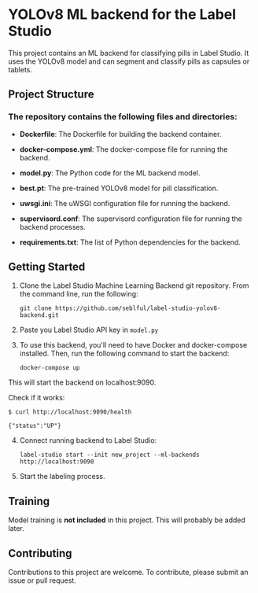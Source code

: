 # YOLOv8 ML backend for the Label Studio

This project contains an ML backend for classifying pills in Label Studio. It uses the YOLOv8 model and can segment and classify pills as capsules or tablets.

## Project Structure
### The repository contains the following files and directories:

- **Dockerfile**: The Dockerfile for building the backend container.

- **docker-compose.yml**: The docker-compose file for running the backend.

- **model.py**: The Python code for the ML backend model.

- **best.pt**: The pre-trained YOLOv8 model for pill classification.

- **uwsgi.ini**: The uWSGI configuration file for running the backend.

- **supervisord.conf**: The supervisord configuration file for running the backend processes.

- **requirements.txt**: The list of Python dependencies for the backend.


## Getting Started
1. Clone the Label Studio Machine Learning Backend git repository. From the command line, run the following:

    ```git clone https://github.com/seblful/label-studio-yolov8-backend.git```

2. Paste you Label Studio API key in ```model.py```

3. To use this backend, you'll need to have Docker and docker-compose installed. Then, run the following command to start the backend:

    ```docker-compose up```

This will start the backend on localhost:9090.

Check if it works:

```$ curl http://localhost:9090/health```

```{"status":"UP"}```

4. Connect running backend to Label Studio:

    ```label-studio start --init new_project --ml-backends http://localhost:9090```

5. Start the labeling process.

## Training
Model training is **not included** in this project. This will probably be added later.

## Contributing
Contributions to this project are welcome. To contribute, please submit an issue or pull request.
